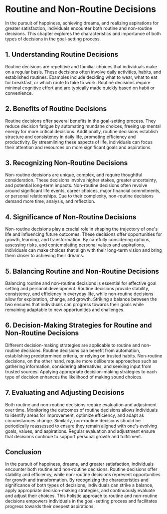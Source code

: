 Routine and Non-Routine Decisions
==========================================

In the pursuit of happiness, achieving dreams, and realizing aspirations for greater satisfaction, individuals encounter both routine and non-routine decisions. This chapter explores the characteristics and importance of both types of decisions in the goal-setting process.

**1. Understanding Routine Decisions**
--------------------------------------

Routine decisions are repetitive and familiar choices that individuals make on a regular basis. These decisions often involve daily activities, habits, and established routines. Examples include deciding what to wear, what to eat for breakfast, or which route to take to work. Routine decisions require minimal cognitive effort and are typically made quickly based on habit or convenience.

**2. Benefits of Routine Decisions**
------------------------------------

Routine decisions offer several benefits in the goal-setting process. They reduce decision fatigue by automating mundane choices, freeing up mental energy for more critical decisions. Additionally, routine decisions establish structure and consistency in daily life, promoting efficiency and productivity. By streamlining these aspects of life, individuals can focus their attention and resources on more significant goals and aspirations.

**3. Recognizing Non-Routine Decisions**
----------------------------------------

Non-routine decisions are unique, complex, and require thoughtful consideration. These decisions involve higher stakes, greater uncertainty, and potential long-term impacts. Non-routine decisions often revolve around significant life events, career choices, major financial commitments, or personal relationships. Due to their complexity, non-routine decisions demand more time, analysis, and reflection.

**4. Significance of Non-Routine Decisions**
--------------------------------------------

Non-routine decisions play a crucial role in shaping the trajectory of one's life and influencing future outcomes. These decisions offer opportunities for growth, learning, and transformation. By carefully considering options, assessing risks, and contemplating personal values and aspirations, individuals can make choices that align with their long-term vision and bring them closer to achieving their dreams.

**5. Balancing Routine and Non-Routine Decisions**
--------------------------------------------------

Balancing routine and non-routine decisions is essential for effective goal setting and personal development. Routine decisions provide stability, consistency, and efficiency in everyday life, while non-routine decisions allow for exploration, change, and growth. Striking a balance between the two ensures that individuals can progress towards their goals while remaining adaptable to new opportunities and challenges.

**6. Decision-Making Strategies for Routine and Non-Routine Decisions**
-----------------------------------------------------------------------

Different decision-making strategies are applicable to routine and non-routine decisions. Routine decisions can benefit from automation, establishing predetermined criteria, or relying on trusted habits. Non-routine decisions, on the other hand, require more deliberate approaches such as gathering information, considering alternatives, and seeking input from trusted sources. Applying appropriate decision-making strategies to each type of decision enhances the likelihood of making sound choices.

**7. Evaluating and Adjusting Decisions**
-----------------------------------------

Both routine and non-routine decisions require evaluation and adjustment over time. Monitoring the outcomes of routine decisions allows individuals to identify areas for improvement, optimize efficiency, and adapt as circumstances change. Similarly, non-routine decisions should be periodically reassessed to ensure they remain aligned with one's evolving goals, values, and aspirations. Regular evaluation and adjustment ensure that decisions continue to support personal growth and fulfillment.

**Conclusion**
--------------

In the pursuit of happiness, dreams, and greater satisfaction, individuals encounter both routine and non-routine decisions. Routine decisions offer stability and efficiency, while non-routine decisions represent opportunities for growth and transformation. By recognizing the characteristics and significance of both types of decisions, individuals can strike a balance, apply appropriate decision-making strategies, and continuously evaluate and adjust their choices. This holistic approach to routine and non-routine decisions empowers individuals in the goal-setting process and facilitates progress towards their deepest aspirations.

